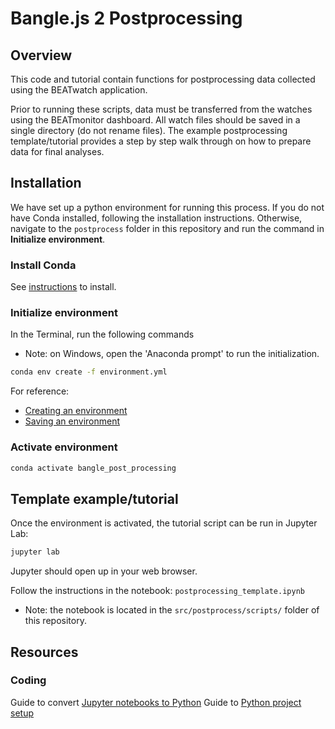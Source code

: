 # Bangle.js 2 Postprocessing

## Overview

This code and tutorial contain functions for postprocessing data collected using the BEATwatch application.

Prior to running these scripts, data must be transferred from the watches using the BEATmonitor dashboard.
All watch files should be saved in a single directory (do not rename files).
The example postprocessing template/tutorial provides a step by step walk through on how to prepare data for final analyses.

## Installation

We have set up a python environment for running this process.
If you do not have Conda installed, following the installation instructions.
Otherwise, navigate to the `postprocess` folder in this repository and run the command in **Initialize environment**.

### Install Conda

See [instructions](https://docs.anaconda.com/miniconda/install/#installing-miniconda) to install.

### Initialize environment

In the Terminal, run the following commands

- Note: on Windows, open the 'Anaconda prompt' to run the initialization.

```bash
conda env create -f environment.yml
```

For reference:

- [Creating an environment](https://docs.conda.io/projects/conda/en/latest/user-guide/tasks/manage-environments.html#creating-an-environment-from-an-environment-yml-file)
- [Saving an environment](https://docs.conda.io/projects/conda/en/latest/user-guide/tasks/manage-environments.html#exporting-the-environment-yml-file)

### Activate environment

```bash
conda activate bangle_post_processing
```

## Template example/tutorial

Once the environment is activated, the tutorial script can be run in Jupyter Lab:

```bash
jupyter lab
```

Jupyter should open up in your web browser.

Follow the instructions in the notebook: `postprocessing_template.ipynb`

- Note: the notebook is located in the `src/postprocess/scripts/` folder of this repository.

## Resources

### Coding

Guide to convert [Jupyter notebooks to Python](https://linuxhaxor.net/code/convert-jupyter-notebook-python.html)
Guide to [Python project setup](https://goodresearch.dev/setup)
